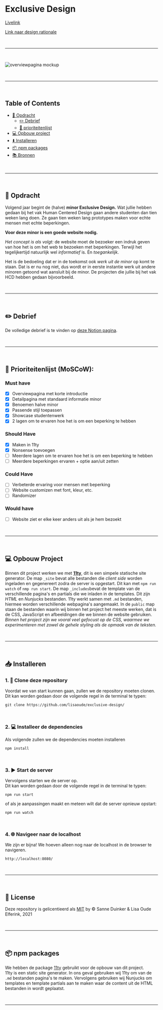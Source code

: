# Exclusive Design
[Livelink](https://exclusive-design.netlify.app/)

[Link naar design rationale](https://www.notion.so/lisaoude/Exclusive-Design-d595ec5aa18a4ca487e317a1b1fdf3d0)

</br>

---

</br>

![overviewpagina mockup](https://user-images.githubusercontent.com/57795294/122287333-1cc45080-cef1-11eb-9c39-8e463936abdc.png)

</br>

---

</br>

## Table of Contents
- [💬 Opdracht](#-opdracht)
    - [✏️ Debrief](#pencil2-debrief)
    - [👑 prioriteitenlijst](#crown-prioriteitenlijst-moscow)
- [💻 Opbouw project](#-opbouw-project)
- [⬇️ Installeren](#%EF%B8%8F-installeren)
- [📦 npm packages](#-npm-packages)
- [📚 Bronnen](#-bronnen)

</br>

---

</br>

## 💬 Opdracht 

Volgend jaar begint de (halve) **minor Exclusive Design.** Wat jullie hebben gedaan bij het
vak Human Centered Design gaan andere studenten dan tien weken lang doen. Ze gaan tien
weken lang prototypes maken voor echte mensen met echte beperkingen.

**Voor deze minor is een goede website nodig.**

*Het concept is als volgt:* de website moet de bezoeker een indruk geven van hoe het is
om het web te bezoeken met beperkingen. Terwijl het tegelijkertijd natuurlijk wel
*informatief* is. Én *toegankelijk*.

Het is de bedoeling dat er in de toekomst ook *werk uit de minor* op komt te staan. Dat is
er nu nog niet, dus wordt er in eerste instantie werk uit andere minoren getoond wat
aansluit bij de minor. De projecten die jullie bij het vak HCD hebben gedaan
bijvoorbeeld.

</br>

---

</br>

## :pencil2: Debrief

De volledige debrief is te vinden op [deze Notion pagina](https://www.notion.so/lisaoude/Debrief-991ec9b658554cc7b65f7a474989638f).

</br>

---

</br>

## :crown: Prioriteitenlijst (MoSCoW):

### Must have
- [x] Overviewpagina met korte introductie
- [X] Detailpagina met standaard informatie minor
- [x] Benoemen halve minor
- [x] Passende stijl toepassen
- [X] Showcase studentenwerk
- [x] 2 lagen om te ervaren hoe het is om een beperking te hebben

### Should Have
- [X] Maken in 11ty
- [x] Nonsense toevoegen
- [ ] Meerdere lagen om te ervaren hoe het is om een beperking te hebben
- [ ] Meerdere beperkingen ervaren + optie aan/uit zetten

### Could Have
- [ ] Verbeterde ervaring voor mensen met beperking
- [ ] Website customizen met font, kleur, etc.
- [ ] Randomizer

### Would have
- [ ] Website ziet er elke keer anders uit als je hem bezoekt

</br>

---

</br>

## 💻 Opbouw Project

Binnen dit project werken we met **[11ty](https://www.11ty.dev/)**, dit is een simpele statische site generator. De map `_site` bevat alle bestanden die *client side* worden ingeladen en gegenereert zodra de server is opgestart. Dit kan met `npm run watch` of `nmp run start`. De map `_includes`bevat de template van de verschillende pagina's en partials die we inladen in de templates. Dit zijn *HTML* en *Nunjucks* bestanden. 11ty werkt samen met `.md` bestanden, hiermee worden verschillende webpagina's aangemaakt. In de `public` map staan de bestanden waarin wij binnen het project het meeste werken, dat is de CSS, JavaScript en afbeeldingen die we binnen de website gebruiken. *Binnen het project zijn we vooral veel gefocust op de CSS, waarmee we experimenteren met zowel de gehele styling als de opmaak van de teksten.* 

</br>

---

</br>

## :inbox_tray: Installeren

### 1. :dancers: Clone deze repository

Voordat we van start kunnen gaan, zullen we de repository moeten clonen.  
Dit kan worden gedaan door de volgende regel in de terminal te typen:

```
git clone https://github.com/lisaoude/exclusive-design/
```

<br/>

### 2. :computer: Installeer de dependencies

Als volgende zullen we de dependencies moeten installeren


```
npm install
```

<br/>

### 3. :arrow_forward: Start de server

Vervolgens starten we de server op.  
Dit kan worden gedaan door de volgende regel in de terminal te typen:

```
npm run start
```

of als je aanpassingen maakt en meteen wilt dat de server opnieuw opstart:

```
npm run watch
```

<br/>

### 4. :globe_with_meridians: Navigeer naar de localhost

We zijn er bijna! We hoeven alleen nog naar de localhost in de browser te navigeren.

```
http://localhost:8080/
```

<br/>

---

</br>

## :closed_lock_with_key: License

Deze repository is gelicentieerd als [MIT](https://github.com/lisaoude/exclusive-design/blob/main/LICENSE) by © Sanne Duinker & Lisa Oude Elferink, 2021

<br/>

---

</br>

## 📦 npm packages

We hebben de package [11ty](https://www.11ty.dev/) gebruikt voor de opbouw van dit project.  
11ty is een static site generator. In ons geval gebruiken wij 11ty om van de `.md` bestanden pagina's te maken. Vervolgens gebruiken wij Nunjucks om templates en template partials aan te maken waar de content uit de HTML bestanden in wordt geplaatst.

</br>

---
